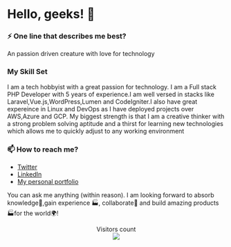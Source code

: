 # Hello, geeks! 👋


### ⚡ One line that describes me best? 
An passion driven creature with love for technology

### My Skill Set
I am a tech hobbyist with a great passion for technology. I am a Full stack PHP Developer with 5 years of experience.I am well versed in stacks like Laravel,Vue.js,WordPress,Lumen and CodeIgniter.I also have great expereince in Linux and DevOps as I have deployed projects over AWS,Azure and GCP. My biggest strength is that I am a creative thinker with a strong problem solving aptitude and a thirst for learning new technologies which allows me to quickly adjust to any working environment

### 📫 How to reach me?
- [Twitter](https://twitter.com/NoamanAhmed99) 
- [LinkedIn](https://www.linkedin.com/in/noaman-ahmed/) 
- [My personal portfolio](https://noamanahmed.com) 

You can ask me anything (within reason). I am looking forward to absorb knowledge🧠,gain experience 🏭, collaborate🤝 and build amazing products 🏭for the world🌍!
<p align="center"> 
  Visitors count<br>
  <img src="https://profile-counter.glitch.me/noamanahmed/count.svg" />
</p>
